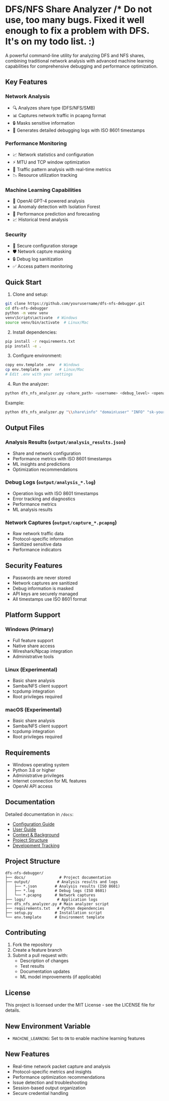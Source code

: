 # DFS/NFS Share Analyzer /* Do not use, too many bugs. Fixed it well enough to fix a problem with DFS. It's on my todo list. :)

A powerful command-line utility for analyzing DFS and NFS shares, combining traditional network analysis with advanced machine learning capabilities for comprehensive debugging and performance optimization.

## Key Features

### Network Analysis
- 🔍 Analyzes share type (DFS/NFS/SMB)
- 📊 Captures network traffic in pcapng format
- 🔒 Masks sensitive information
- 📝 Generates detailed debugging logs with ISO 8601 timestamps

### Performance Monitoring
- 📈 Network statistics and configuration
- ⚡ MTU and TCP window optimization
- 🔄 Traffic pattern analysis with real-time metrics
- 📉 Resource utilization tracking

### Machine Learning Capabilities
- 🤖 OpenAI GPT-4 powered analysis
- 📊 Anomaly detection with Isolation Forest
- 🔮 Performance prediction and forecasting
- 📈 Historical trend analysis

### Security
- 🔐 Secure configuration storage
- 🛡️ Network capture masking
- 🔒 Debug log sanitization
- ✅ Access pattern monitoring

## Quick Start

1. Clone and setup:
```bash
git clone https://github.com/yourusername/dfs-nfs-debugger.git
cd dfs-nfs-debugger
python -m venv venv
venv\Scripts\activate  # Windows
source venv/bin/activate  # Linux/Mac
```

2. Install dependencies:
```bash
pip install -r requirements.txt
pip install -e .
```

3. Configure environment:
```bash
copy env.template .env  # Windows
cp env.template .env    # Linux/Mac
# Edit .env with your settings
```

4. Run the analyzer:
```bash
python dfs_nfs_analyzer.py <share_path> <username> <debug_level> <openai_key>
```

Example:
```bash
python dfs_nfs_analyzer.py "\\share\info" "domain\user" "INFO" "sk-your-openai-key"
```

## Output Files

### Analysis Results (`output/analysis_results.json`)
- Share and network configuration
- Performance metrics with ISO 8601 timestamps
- ML insights and predictions
- Optimization recommendations

### Debug Logs (`output/analysis_*.log`)
- Operation logs with ISO 8601 timestamps
- Error tracking and diagnostics
- Performance metrics
- ML analysis results

### Network Captures (`output/capture_*.pcapng`)
- Raw network traffic data
- Protocol-specific information
- Sanitized sensitive data
- Performance indicators

## Security Features

- Passwords are never stored
- Network captures are sanitized
- Debug information is masked
- API keys are securely managed
- All timestamps use ISO 8601 format

## Platform Support

### Windows (Primary)
- Full feature support
- Native share access
- Wireshark/Npcap integration
- Administrative tools

### Linux (Experimental)
- Basic share analysis
- Samba/NFS client support
- tcpdump integration
- Root privileges required

### macOS (Experimental)
- Basic share analysis
- Samba/NFS client support
- tcpdump integration
- Root privileges required

## Requirements

- Windows operating system
- Python 3.8 or higher
- Administrative privileges
- Internet connection for ML features
- OpenAI API access

## Documentation

Detailed documentation in `/docs`:
- [Configuration Guide](docs/CONFIGURATION.md)
- [User Guide](docs/GUIDE.md)
- [Context & Background](docs/CONTEXT.md)
- [Project Structure](docs/PROJECT_STRUCTURE.md)
- [Development Tracking](docs/TRACKING.md)

## Project Structure

```
dfs-nfs-debugger/
├── docs/               # Project documentation
├── output/            # Analysis results and logs
│   ├── *.json        # Analysis results (ISO 8601)
│   ├── *.log         # Debug logs (ISO 8601)
│   └── *.pcapng      # Network captures
├── logs/              # Application logs
├── dfs_nfs_analyzer.py # Main analyzer script
├── requirements.txt   # Python dependencies
├── setup.py          # Installation script
└── env.template      # Environment template
```

## Contributing

1. Fork the repository
2. Create a feature branch
3. Submit a pull request with:
   - Description of changes
   - Test results
   - Documentation updates
   - ML model improvements (if applicable)

## License

This project is licensed under the MIT License - see the LICENSE file for details.

## New Environment Variable

- `MACHINE_LEARNING`: Set to `ON` to enable machine learning features

## New Features

- Real-time network packet capture and analysis
- Protocol-specific metrics and insights
- Performance optimization recommendations
- Issue detection and troubleshooting
- Session-based output organization
- Secure credential handling
